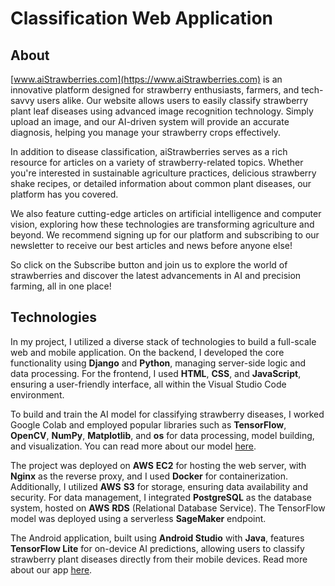 # Classification Web Application


## About

[www.aiStrawberries.com](https://www.aiStrawberries.com) is an innovative platform designed for strawberry enthusiasts, farmers, and tech-savvy users alike. Our website allows users to easily classify strawberry plant leaf diseases using advanced image recognition technology. Simply upload an image, and our AI-driven system will provide an accurate diagnosis, helping you manage your strawberry crops effectively.

In addition to disease classification, aiStrawberries serves as a rich resource for articles on a variety of strawberry-related topics. Whether you're interested in sustainable agriculture practices, delicious strawberry shake recipes, or detailed information about common plant diseases, our platform has you covered.

We also feature cutting-edge articles on artificial intelligence and computer vision, exploring how these technologies are transforming agriculture and beyond. We recommend signing up for our platform and subscribing to our newsletter to receive our best articles and news before anyone else!

So click on the Subscribe button and join us to explore the world of strawberries and discover the latest advancements in AI and precision farming, all in one place!


## Technologies

In my project, I utilized a diverse stack of technologies to build a full-scale web and mobile application. On the backend, I developed the core functionality using **Django** and **Python**, managing server-side logic and data processing. For the frontend, I used **HTML**, **CSS**, and **JavaScript**, ensuring a user-friendly interface, all within the Visual Studio Code environment.

To build and train the AI model for classifying strawberry diseases, I worked Google Colab and employed popular libraries such as **TensorFlow**, **OpenCV**, **NumPy**, **Matplotlib**, and **os** for data processing, model building, and visualization. You can read more about our model [here](https://aistrawberries.com/articles/2/).

The project was deployed on **AWS** **EC2** for hosting the web server, with **Nginx** as the reverse proxy, and I used **Docker** for containerization. Additionally, I utilized **AWS** **S3** for storage, ensuring data availability and security. For data management, I integrated **PostgreSQL** as the database system, hosted on **AWS** **RDS** (Relational Database Service).
The TensorFlow model was deployed using a serverless **SageMaker** endpoint.

The Android application, built using **Android Studio** with **Java**, features **TensorFlow Lite** for on-device AI predictions, allowing users to classify strawberry plant diseases directly from their mobile devices. Read more about our app [here](https://aistrawberries.com/articles/1/).

